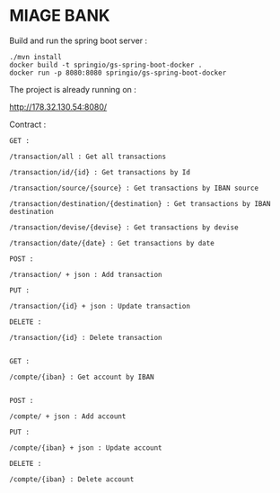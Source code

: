 # MIAGE BANK
Build and run the spring boot server :

```
./mvn install
docker build -t springio/gs-spring-boot-docker .
docker run -p 8080:8080 springio/gs-spring-boot-docker

```
The project is already running on  :

http://178.32.130.54:8080/ 

Contract :

```
GET : 

/transaction/all : Get all transactions

/transaction/id/{id} : Get transactions by Id

/transaction/source/{source} : Get transactions by IBAN source

/transaction/destination/{destination} : Get transactions by IBAN destination

/transaction/devise/{devise} : Get transactions by devise

/transaction/date/{date} : Get transactions by date

POST : 

/transaction/ + json : Add transaction

PUT : 

/transaction/{id} + json : Update transaction

DELETE : 

/transaction/{id} : Delete transaction


GET : 

/compte/{iban} : Get account by IBAN


POST : 

/compte/ + json : Add account

PUT : 

/compte/{iban} + json : Update account

DELETE : 

/compte/{iban} : Delete account

```
